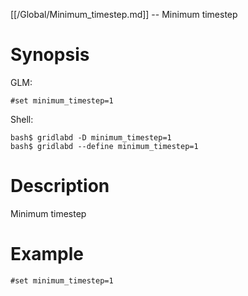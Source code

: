 [[/Global/Minimum_timestep.md]] -- Minimum timestep

# Synopsis
GLM:
~~~
#set minimum_timestep=1
~~~
Shell:
~~~
bash$ gridlabd -D minimum_timestep=1
bash$ gridlabd --define minimum_timestep=1
~~~

# Description

Minimum timestep

# Example

~~~
#set minimum_timestep=1
~~~
